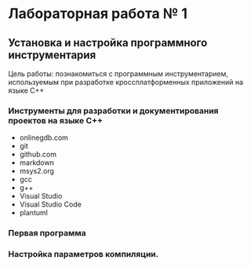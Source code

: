 # Лабораторная работа № 1
## Установка и настройка программного инструментария

Цель работы: познакомиться с программным инструментарием, используемым при разработке кроссплатформенных приложений на языке C++

### Инструменты для разработки и документирования проектов на языке C++
- onlinegdb.com
- git
- github.com
- markdown
- msys2.org
- gcc
- g++
- Visual Studio
- Visual Studio Code
- plantuml

### Первая программа


### Настройка параметров компиляции.
